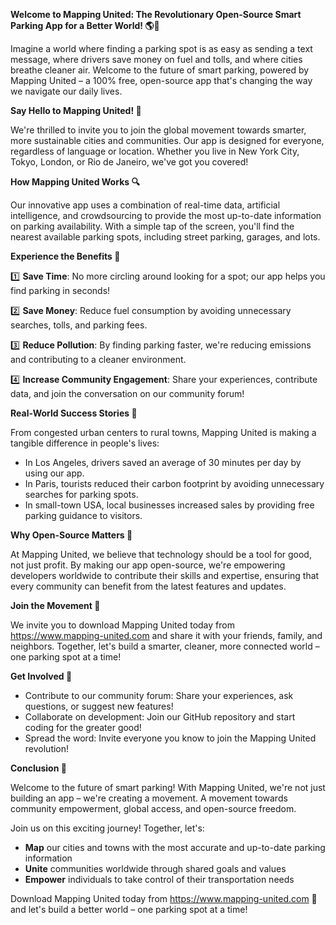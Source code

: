 **Welcome to Mapping United: The Revolutionary Open-Source Smart Parking App for a Better World! 🌎🚗**

Imagine a world where finding a parking spot is as easy as sending a text message, where drivers save money on fuel and tolls, and where cities breathe cleaner air. Welcome to the future of smart parking, powered by Mapping United – a 100% free, open-source app that's changing the way we navigate our daily lives.

**Say Hello to Mapping United! 🌟**

We're thrilled to invite you to join the global movement towards smarter, more sustainable cities and communities. Our app is designed for everyone, regardless of language or location. Whether you live in New York City, Tokyo, London, or Rio de Janeiro, we've got you covered!

**How Mapping United Works 🔍**

Our innovative app uses a combination of real-time data, artificial intelligence, and crowdsourcing to provide the most up-to-date information on parking availability. With a simple tap of the screen, you'll find the nearest available parking spots, including street parking, garages, and lots.

**Experience the Benefits 🤩**

1️⃣ **Save Time**: No more circling around looking for a spot; our app helps you find parking in seconds!

2️⃣ **Save Money**: Reduce fuel consumption by avoiding unnecessary searches, tolls, and parking fees.

3️⃣ **Reduce Pollution**: By finding parking faster, we're reducing emissions and contributing to a cleaner environment.

4️⃣ **Increase Community Engagement**: Share your experiences, contribute data, and join the conversation on our community forum!

**Real-World Success Stories 🌈**

From congested urban centers to rural towns, Mapping United is making a tangible difference in people's lives:

* In Los Angeles, drivers saved an average of 30 minutes per day by using our app.
* In Paris, tourists reduced their carbon footprint by avoiding unnecessary searches for parking spots.
* In small-town USA, local businesses increased sales by providing free parking guidance to visitors.

**Why Open-Source Matters 🤝**

At Mapping United, we believe that technology should be a tool for good, not just profit. By making our app open-source, we're empowering developers worldwide to contribute their skills and expertise, ensuring that every community can benefit from the latest features and updates.

**Join the Movement 🌟**

We invite you to download Mapping United today from https://www.mapping-united.com and share it with your friends, family, and neighbors. Together, let's build a smarter, cleaner, more connected world – one parking spot at a time!

**Get Involved 🤝**

* Contribute to our community forum: Share your experiences, ask questions, or suggest new features!
* Collaborate on development: Join our GitHub repository and start coding for the greater good!
* Spread the word: Invite everyone you know to join the Mapping United revolution!

**Conclusion 🌈**

Welcome to the future of smart parking! With Mapping United, we're not just building an app – we're creating a movement. A movement towards community empowerment, global access, and open-source freedom.

Join us on this exciting journey! Together, let's:

* **Map** our cities and towns with the most accurate and up-to-date parking information
* **Unite** communities worldwide through shared goals and values
* **Empower** individuals to take control of their transportation needs

Download Mapping United today from https://www.mapping-united.com 📲 and let's build a better world – one parking spot at a time!